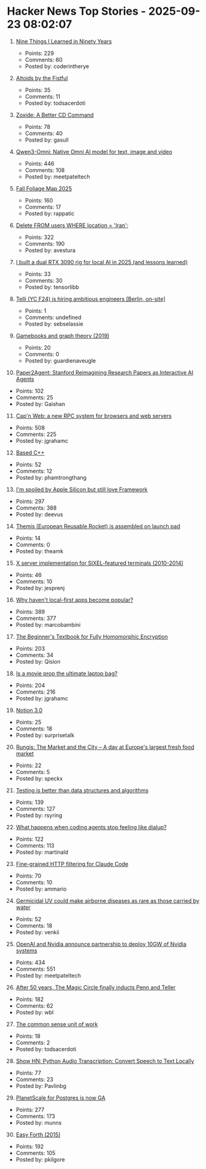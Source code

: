 # Hacker News Top Stories - 2025-09-23 08:02:07

1. [Nine Things I Learned in Ninety Years](http://edwardpackard.com/wp-content/uploads/2025/09/Nine-Things-I-Learned-in-Ninety-Years.pdf)
   - Points: 229
   - Comments: 60
   - Posted by: coderintherye

2. [Altoids by the Fistful](https://www.scottsmitelli.com/articles/altoids-by-the-fistful/)
   - Points: 35
   - Comments: 11
   - Posted by: todsacerdoti

3. [Zoxide: A Better CD Command](https://github.com/ajeetdsouza/zoxide)
   - Points: 78
   - Comments: 40
   - Posted by: gasull

4. [Qwen3-Omni: Native Omni AI model for text, image and video](https://github.com/QwenLM/Qwen3-Omni)
   - Points: 446
   - Comments: 108
   - Posted by: meetpateltech

5. [Fall Foliage Map 2025](https://www.explorefall.com/fall-foliage-map)
   - Points: 160
   - Comments: 17
   - Posted by: rappatic

6. [Delete FROM users WHERE location = 'Iran';](https://gist.github.com/avestura/ce2aa6e55dad783b1aba946161d5fef4)
   - Points: 322
   - Comments: 190
   - Posted by: avestura

7. [I built a dual RTX 3090 rig for local AI in 2025 (and lessons learned)](https://www.llamabuilds.ai/build/portable-25l-nvlinked-dual-3090-llm-rig)
   - Points: 33
   - Comments: 30
   - Posted by: tensorlibb

8. [Telli (YC F24) is hiring ambitious engineers [Berlin, on-site]](https://hi.telli.com/join-us)
   - Points: 1
   - Comments: undefined
   - Posted by: sebselassie

9. [Gamebooks and graph theory (2019)](https://notes.atomutek.org/gamebooks-and-graph-theory.html)
   - Points: 20
   - Comments: 0
   - Posted by: guardienaveugle

10. [Paper2Agent: Stanford Reimagining Research Papers as Interactive AI Agents](https://arxiv.org/abs/2509.06917)
   - Points: 102
   - Comments: 25
   - Posted by: Gaishan

11. [Cap'n Web: a new RPC system for browsers and web servers](https://blog.cloudflare.com/capnweb-javascript-rpc-library/)
   - Points: 508
   - Comments: 225
   - Posted by: jgrahamc

12. [Based C++](https://github.com/SheafificationOfG/based-cpp)
   - Points: 52
   - Comments: 12
   - Posted by: phamtrongthang

13. [I'm spoiled by Apple Silicon but still love Framework](https://simonhartcher.com/posts/2025-09-22-why-im-spoiled-by-apple-silicon-but-still-love-framework/)
   - Points: 297
   - Comments: 388
   - Posted by: deevus

14. [Themis (European Reusable Rocket) is assembled on launch pad](https://phys.org/news/2025-09-themis-pad-fully.html)
   - Points: 14
   - Comments: 0
   - Posted by: theamk

15. [X server implementation for SIXEL-featured terminals (2010-2014)](https://github.com/saitoha/xserver-SIXEL)
   - Points: 46
   - Comments: 10
   - Posted by: jesprenj

16. [Why haven't local-first apps become popular?](https://marcobambini.substack.com/p/why-local-first-apps-havent-become)
   - Points: 389
   - Comments: 377
   - Posted by: marcobambini

17. [The Beginner's Textbook for Fully Homomorphic Encryption](https://arxiv.org/abs/2503.05136)
   - Points: 203
   - Comments: 34
   - Posted by: Qision

18. [Is a movie prop the ultimate laptop bag?](https://blog.jgc.org/2025/09/is-movie-prop-ultimate-laptop-bag.html)
   - Points: 204
   - Comments: 216
   - Posted by: jgrahamc

19. [Notion 3.0](https://www.notion.com/blog/introducing-notion-3-0)
   - Points: 25
   - Comments: 18
   - Posted by: surprisetalk

20. [Rungis: The Market and the City – A day at Europe's largest fresh food market](https://www.vittlesmagazine.com/p/rungis-the-market-and-the-city)
   - Points: 22
   - Comments: 5
   - Posted by: speckx

21. [Testing is better than data structures and algorithms](https://nedbatchelder.com/blog/202509/testing_is_better_than_dsa.html)
   - Points: 139
   - Comments: 127
   - Posted by: rsyring

22. [What happens when coding agents stop feeling like dialup?](https://martinalderson.com/posts/what-happens-when-coding-agents-stop-feeling-like-dialup/)
   - Points: 122
   - Comments: 113
   - Posted by: martinald

23. [Fine-grained HTTP filtering for Claude Code](https://ammar.io/blog/httpjail)
   - Points: 70
   - Comments: 10
   - Posted by: ammario

24. [Germicidal UV could make airborne diseases as rare as those carried by water](https://www.worksinprogress.news/p/how-to-clean-the-air)
   - Points: 52
   - Comments: 18
   - Posted by: venkii

25. [OpenAI and Nvidia announce partnership to deploy 10GW of Nvidia systems](https://openai.com/index/openai-nvidia-systems-partnership/)
   - Points: 434
   - Comments: 551
   - Posted by: meetpateltech

26. [After 50 years, The Magic Circle finally inducts Penn and Teller](https://www.nytimes.com/2025/09/19/arts/penn-teller-magic-circle.html)
   - Points: 182
   - Comments: 62
   - Posted by: wbl

27. [The common sense unit of work](https://blog.nilenso.com/blog/2025/09/17/the-common-sense-unit-of-work/)
   - Points: 18
   - Comments: 2
   - Posted by: todsacerdoti

28. [Show HN: Python Audio Transcription: Convert Speech to Text Locally](https://www.pavlinbg.com/posts/python-speech-to-text-guide)
   - Points: 77
   - Comments: 23
   - Posted by: Pavlinbg

29. [PlanetScale for Postgres is now GA](https://planetscale.com/blog/planetscale-for-postgres-is-generally-available)
   - Points: 277
   - Comments: 173
   - Posted by: munns

30. [Easy Forth (2015)](https://skilldrick.github.io/easyforth/)
   - Points: 192
   - Comments: 105
   - Posted by: pkilgore

